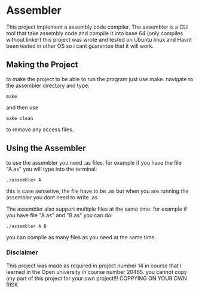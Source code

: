 # Assembler
This project implement a assembly code compiler.
The assembler is a CLI tool that take assembly code and compile it into base 64 (only compiles without linker)
this project was wrote and tested on Ubuntu linux and Havnt been tested in other OS so i cant guarantee that it will work.
## Making the Project
to make the project to be able to run the program just use make.
navigate to the assembler directory and type:
```
make
```
and then use
```
make clean
```
to remove any access files.

## Using the Assembler
to use the assembler you need .as files. for example if you have the file "A.as" you will type into the terminal:
```
./assembler A
```
this is case sensetive, the file have to be .as but when you are running the assembler you dont need to write .as.

The assembler also support multiple files at the same time. for example if you have file "A.as" and "B.as" you can do:
```
./assembler A B 
```
you can compile as many files as you need at the same time.

### Disclaimer
This project was made as required in project number 14 in course that I learned in the Open university in course number 20465.
you cannot copy any part of this project for your own project!!!
COPPYING ON YOUR OWN RISK
